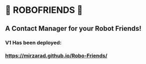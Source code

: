 
# 🤖 ROBOFRIENDS 🤖 
## A Contact Manager for your Robot Friends!

### V1 Has been deployed:
### https://mirzarad.github.io/Robo-Friends/
